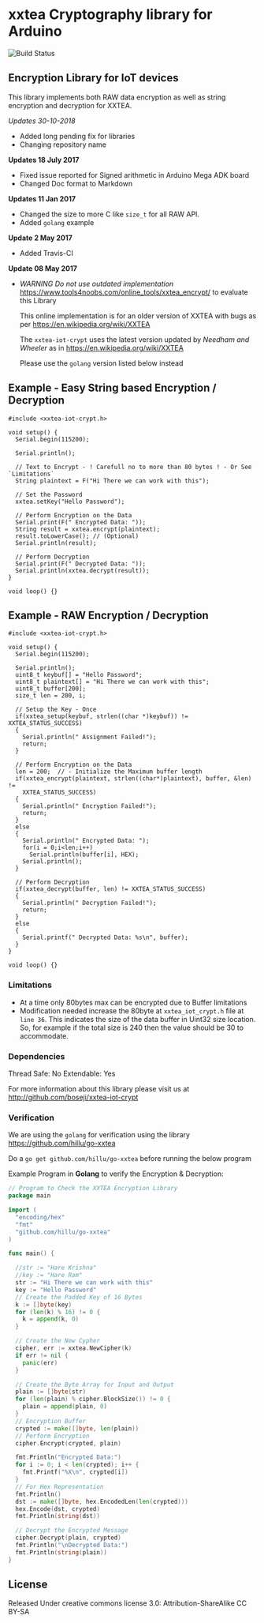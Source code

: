 # xxtea Cryptography library for Arduino #

![Build Status](https://travis-ci.org/boseji/xxtea-lib.svg?branch=master)

## Encryption Library for IoT devices ##

This library implements both RAW data encryption as well as string encryption and decryption for XXTEA.

*Updates 30-10-2018*

* Added long pending fix for libraries
* Changing repository name

**Updates 18 July 2017**

 * Fixed issue reported for Signed arithmetic in Arduino Mega ADK board
 * Changed Doc format to Markdown

**Updates 11 Jan 2017**

 * Changed the size to more C like `size_t` for all RAW API.
 * Added `golang` example

**Update 2 May 2017**

 * Added Travis-CI

**Update 08 May 2017**
 
 * *WARNING Do not use outdated implementation* https://www.tools4noobs.com/online_tools/xxtea_encrypt/ to evaluate this Library
   
   This online implementation is for an older version of XXTEA with bugs as per
   https://en.wikipedia.org/wiki/XXTEA
   
   The `xxtea-iot-crypt` uses the latest version updated by *Needham and Wheeler*
   as in https://en.wikipedia.org/wiki/XXTEA
   
   Please use the `golang` version listed below instead
  

## Example - Easy String based Encryption / Decryption ##

```arduino
#include <xxtea-iot-crypt.h>

void setup() {
  Serial.begin(115200);

  Serial.println();

  // Text to Encrypt - ! Carefull no to more than 80 bytes ! - Or See `Limitations`
  String plaintext = F("Hi There we can work with this");

  // Set the Password
  xxtea.setKey("Hello Password");

  // Perform Encryption on the Data
  Serial.print(F(" Encrypted Data: "));
  String result = xxtea.encrypt(plaintext);
  result.toLowerCase(); // (Optional)
  Serial.println(result);

  // Perform Decryption
  Serial.print(F(" Decrypted Data: "));
  Serial.println(xxtea.decrypt(result));
}

void loop() {}
```


## Example - RAW Encryption / Decryption ##

```arduino
#include <xxtea-iot-crypt.h>

void setup() {
  Serial.begin(115200);

  Serial.println();
  uint8_t keybuf[] = "Hello Password";
  uint8_t plaintext[] = "Hi There we can work with this";
  uint8_t buffer[200];
  size_t len = 200, i;

  // Setup the Key - Once
  if(xxtea_setup(keybuf, strlen((char *)keybuf)) != XXTEA_STATUS_SUCCESS)
  {
    Serial.println(" Assignment Failed!");
    return;
  }

  // Perform Encryption on the Data
  len = 200;  // - Initialize the Maximum buffer length
  if(xxtea_encrypt(plaintext, strlen((char*)plaintext), buffer, &len) !=
    XXTEA_STATUS_SUCCESS)
  {
    Serial.println(" Encryption Failed!");
    return;
  }
  else
  {
    Serial.println(" Encrypted Data: ");
    for(i = 0;i<len;i++)
      Serial.println(buffer[i], HEX);
    Serial.println();
  }

  // Perform Decryption
  if(xxtea_decrypt(buffer, len) != XXTEA_STATUS_SUCCESS)
  {
    Serial.println(" Decryption Failed!");
    return;
  }
  else
  {
    Serial.printf(" Decrypted Data: %s\n", buffer);
  }
}

void loop() {}
```


### Limitations ###

 * At a time only 80bytes max can be encrypted due to Buffer limitations
 * Modification needed increase the 80byte at `xxtea_iot_crypt.h` file at
    `line 36`. This indicates the size of the data buffer in Uint32 size location.
    So, for example if the total size is 240 then the value should be 30
    to accommodate.


### Dependencies ###

 Thread Safe: No
 Extendable: Yes

For more information about this library please visit us at
http://github.com/boseji/xxtea-iot-crypt


### Verification ###

We are using the `golang` for verification using the library
https://github.com/hillu/go-xxtea

Do a `go get github.com/hillu/go-xxtea` before running the below program

Example Program in **Golang** to verify the Encryption & Decryption:

```go
// Program to Check the XXTEA Encryption Library
package main

import (
  "encoding/hex"
  "fmt"
  "github.com/hillu/go-xxtea"
)

func main() {

  //str := "Hare Krishna"
  //key := "Hare Ram"
  str := "Hi There we can work with this"
  key := "Hello Password"
  // Create the Padded Key of 16 Bytes
  k := []byte(key)
  for (len(k) % 16) != 0 {
    k = append(k, 0)
  }

  // Create the New Cypher
  cipher, err := xxtea.NewCipher(k)
  if err != nil {
    panic(err)
  }

  // Create the Byte Array for Input and Output
  plain := []byte(str)
  for (len(plain) % cipher.BlockSize()) != 0 {
    plain = append(plain, 0)
  }
  // Encryption Buffer
  crypted := make([]byte, len(plain))
  // Perform Encryption
  cipher.Encrypt(crypted, plain)

  fmt.Println("Encrypted Data:")
  for i := 0; i < len(crypted); i++ {
    fmt.Printf("%X\n", crypted[i])
  }
  // For Hex Representation
  fmt.Println()
  dst := make([]byte, hex.EncodedLen(len(crypted)))
  hex.Encode(dst, crypted)
  fmt.Println(string(dst))

  // Decrypt the Encrypted Message
  cipher.Decrypt(plain, crypted)
  fmt.Println("\nDecrypted Data:")
  fmt.Println(string(plain))
}
```


## License ##

Released Under creative commons license 3.0: Attribution-ShareAlike CC BY-SA
